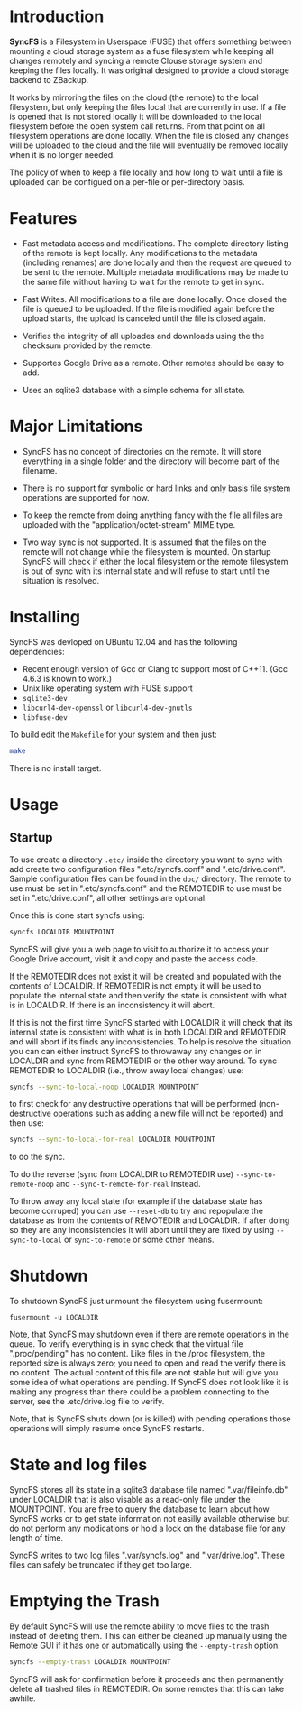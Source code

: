 # Introduction

**SyncFS** is a Filesystem in Userspace (FUSE) that offers something
between mounting a cloud storage system as a fuse filesystem while
keeping all changes remotely and syncing a remote Clouse storage
system and keeping the files locally.  It was original designed to
provide a cloud storage backend to ZBackup.

It works by mirroring the files on the cloud (the remote) to the local
filesystem, but only keeping the files local that are currently in
use.  If a file is opened that is not stored locally it will be
downloaded to the local filesystem before the open system call
returns.  From that point on all filesystem operations are done
locally.  When the file is closed any changes will be uploaded to the
cloud and the file will eventually be removed locally when it is no
longer needed.

The policy of when to keep a file locally and how long to wait until a
file is uploaded can be configued on a per-file or per-directory
basis.

# Features

  * Fast metadata access and modifications.  The complete directory
    listing of the remote is kept locally.  Any modifications to the
    metadata (including renames) are done locally and then the request
    are queued to be sent to the remote.  Multiple metadata
    modifications may be made to the same file without having to wait
    for the remote to get in sync.

  * Fast Writes.  All modifications to a file are done locally.  Once
    closed the file is queued to be uploaded.  If the file is modified
    again before the upload starts, the upload is canceled until the
    file is closed again.

  * Verifies the integrity of all uploades and downloads using the the
    checksum provided by the remote.

  * Supportes Google Drive as a remote.  Other remotes should be easy
    to add.

  * Uses an sqlite3 database with a simple schema for all state.

# Major Limitations

  * SyncFS has no concept of directories on the remote.  It will store
    everything in a single folder and the directory will become part
    of the filename.

  * There is no support for symbolic or hard links and only basis file
    system operations are supported for now.

  * To keep the remote from doing anything fancy with the file all
    files are uploaded with the "application/octet-stream" MIME type.

  * Two way sync is not supported.  It is assumed that the files on
    the remote will not change while the filesystem is mounted.  On
    startup SyncFS will check if either the local filesystem or the
    remote filesystem is out of sync with its internal state and will
    refuse to start until the situation is resolved.

# Installing

SyncFS was devloped on UBuntu 12.04 and has the following dependencies:

  * Recent enough version of Gcc or Clang to support most of C++11.
    (Gcc 4.6.3 is known to work.)
  * Unix like operating system with FUSE support
  * `sqlite3-dev`
  * `libcurl4-dev-openssl` or `libcurl4-dev-gnutls`
  * `libfuse-dev`

To build edit the `Makefile` for your system and then just:

```bash
make
```

There is no install target.

# Usage

## Startup

To use create a directory `.etc/` inside the directory you want to
sync with add create two configuration files ".etc/syncfs.conf" and
".etc/drive.conf".  Sample configuration files can be found in the
`doc/` directory.  The remote to use must be set in ".etc/syncfs.conf"
and the REMOTEDIR to use must be set in ".etc/drive.conf", all other
settings are optional.

Once this is done start syncfs using:

```bash
syncfs LOCALDIR MOUNTPOINT
```

SyncFS will give you a web page to visit to authorize it to access
your Google Drive account, visit it and copy and paste the access
code.

If the REMOTEDIR does not exist it will be created and populated with
the contents of LOCALDIR.  If REMOTEDIR is not empty it will be used
to populate the internal state and then verify the state is consistent
with what is in LOCALDIR.  If there is an inconsistency it will abort.

If this is not the first time SyncFS started with LOCALDIR it will
check that its internal state is consistent with what is in both
LOCALDIR and REMOTEDIR and will abort if its finds any
inconsistencies.  To help is resolve the situation you can can either
instruct SyncFS to throwaway any changes on in LOCALDIR and sync from
REMOTEDIR or the other way around.  To sync REMOTEDIR to LOCALDIR
(i.e., throw away local changes) use:

```bash
syncfs --sync-to-local-noop LOCALDIR MOUNTPOINT
```

to first check for any destructive operations that will be performed
(non-destructive operations such as adding a new file will not be
reported) and then use:

```bash
syncfs --sync-to-local-for-real LOCALDIR MOUNTPOINT
```

to do the sync.

To do the reverse (sync from LOCALDIR to REMOTEDIR use)
`--sync-to-remote-noop` and `--sync-t-remote-for-real` instead.

To throw away any local state (for example if the database state has
become corruped) you can use `--reset-db` to try and repopulate the
database as from the contents of REMOTEDIR and LOCALDIR.  If after
doing so they are any inconsistencies it will abort until they are
fixed by using `--sync-to-local` or `sync-to-remote` or some other
means.

# Shutdown 

To shutdown SyncFS just unmount the filesystem using fusermount:

```
fusermount -u LOCALDIR
```

Note, that SyncFS may shutdown even if there are remote operations in
the queue.  To verify everything is in sync check that the virtual
file ".proc/pending" has no content.  Like files in the /proc
filesystem, the reported size is always zero; you need to open and
read the verify there is no content.  The actual content of this file
are not stable but will give you some idea of what operations are
pending.  If SyncFS does not look like it is making any progress than
there could be a problem connecting to the server, see the
.etc/drive.log file to verify.

Note, that is SyncFS shuts down (or is killed) with pending operations
those operations will simply resume once SyncFS restarts.

# State and log files

SyncFS stores all its state in a sqlite3 database file named
".var/fileinfo.db" under LOCALDIR that is also visable as a read-only
file under the MOUNTPOINT.  You are free to query the database to
learn about how SyncFS works or to get state information not easilly
available otherwise but do not perform any modications or hold a lock
on the database file for any length of time.

SyncFS writes to two log files ".var/syncfs.log" and ".var/drive.log".
These files can safely be truncated if they get too large.

# Emptying the Trash

By default SyncFS will use the remote ability to move files to the
trash instead of deleting them.  This can either be cleaned up
manually using the Remote GUI if it has one or automatically using the `--empty-trash` option.

```bash
syncfs --empty-trash LOCALDIR MOUNTPOINT
```

SyncFS will ask for confirmation before it proceeds and then
permanently delete all trashed files in REMOTEDIR.  On some remotes
that this can take awhile.




